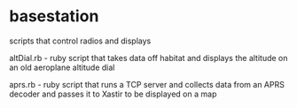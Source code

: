 basestation
===========

scripts that control radios and displays

altDial.rb - ruby script that takes data off habitat and displays the altitude on an old aeroplane altitude dial


aprs.rb - ruby script that runs a TCP server and collects data from an APRS decoder and passes it to Xastir to be displayed on a map
